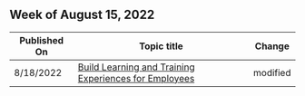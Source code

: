 <!-- This file is generated automatically each week. Changes made to this file will be overwritten.-->



## Week of August 15, 2022


| Published On |Topic title | Change |
|------|------------|--------|
| 8/18/2022 | [Build Learning and Training Experiences for Employees](/SharePoint/build-learning-and-training-experiences-for-employees) | modified |
